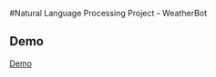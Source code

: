 #Natural Language Processing Project - WeatherBot

## Demo
[Demo](http://mieszkowrzeszczynski.pl/bot)